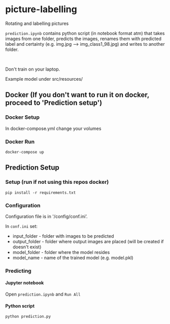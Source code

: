 # picture-labelling
Rotating and labelling pictures

```prediction.ipynb``` contains python script (in notebook format atm) that takes images from one folder, predicts the images, renames them with predicted label and certainty (e.g. img.jpg --> img_class1_98.jpg) and writes to another folder.

&nbsp;

Don't train on your laptop.

Example model under src/resources/

## Docker (If you don't want to run it on docker, proceed to 'Prediction setup')
### Docker Setup
In docker-compose.yml change your volumes

### Docker Run
```docker-compose up```

## Prediction Setup

### Setup (run if not using this repos docker)
```pip install -r requirements.txt```

### Configuration
Configuration file is in '/config/conf.ini’.

In ```conf.ini``` set:
- input_folder - folder with images to be predicted
- output_folder - folder where output images are placed (will be created if doesn't exist)
- model_folder - folder where the model resides
- model_name - name of the trained model (e.g. model.pkl)

### Predicting
#### Jupyter notebook
Open ```prediction.ipynb``` and ```Run All```
#### Python script
```python prediction.py```
